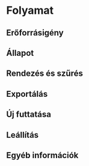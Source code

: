 # Folyamat

## Erőforrásigény

## Állapot

## Rendezés és szűrés

## Exportálás

## Új futtatása

## Leállítás

## Egyéb információk
